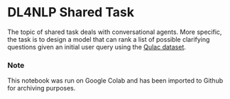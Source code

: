 # DL4NLP Shared Task

The topic of shared task deals with conversational agents. More specific, the task is to design a model that can rank a list of possible clarifying questions given an initial user query using the [Qulac dataset](https://dl.acm.org/doi/pdf/10.1145/3331184.3331265).

### Note
This notebook was run on Google Colab and has been imported to Github for archiving purposes.
